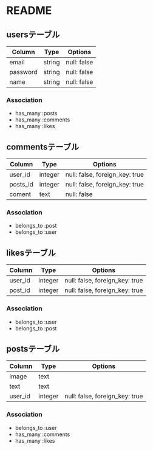 # README

## usersテーブル
|Column|Type|Options|
|------|----|-------|
|email|string|null: false|
|password|string|null: false|
|name|string|null: false|

### Association
- has_many :posts
- has_many :comments
- has_many :likes



## commentsテーブル

|Column|Type|Options|
|------|----|-------|
|user_id|integer|null: false, foreign_key: true|
|posts_id|integer|null: false, foreign_key: true|
|coment|text|null: false|

### Association
- belongs_to :post
- belongs_to :user



## likesテーブル

|Column|Type|Options|
|------|----|-------|
|user_id|integer|null: false, foreign_key: true|
|post_id|integer|null: false, foreign_key: true|

### Association
- belongs_to :user
- belongs_to :post


## postsテーブル
|Column|Type|Options|
|------|----|-------|
|image|text||
|text|text||
|user_id|integer|null: false, foreign_key: true|
### Association
- belongs_to :user
- has_many :comments
- has_many :likes
